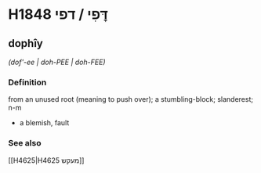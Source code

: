 # H1848 דׇּפִי / דפי

## dophîy

_(dof'-ee | doh-PEE | doh-FEE)_

### Definition

from an unused root (meaning to push over); a stumbling-block; slanderest; n-m

- a blemish, fault

### See also

[[H4625|H4625 מעקש]]
